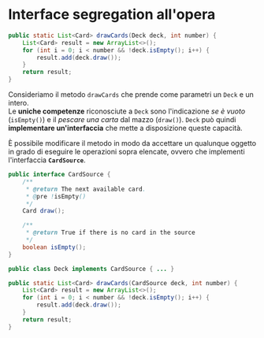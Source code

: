 # Interface segregation all'opera

```java
public static List<Card> drawCards(Deck deck, int number) {
    List<Card> result = new ArrayList<>();
    for (int i = 0; i < number && !deck.isEmpty(); i++) {
        result.add(deck.draw());
    }
    return result;
}
```

Consideriamo il metodo `drawCards` che prende come parametri un `Deck` e un intero. \
Le __uniche competenze__ riconosciute a `Deck` sono l'indicazione _se è vuoto_ (`isEmpty()`) e il _pescare una carta_ dal mazzo (`draw()`).
`Deck` può quindi __implementare un'interfaccia__ che mette a disposizione queste capacità.

È possibile modificare il metodo in modo da accettare un qualunque oggetto in grado di eseguire le operazioni sopra elencate, ovvero che implementi l'interfaccia __`CardSource`__. 

<a id="cardsource" style="display:none;"></a>

```java
public interface CardSource {
    /**
     * @return The next available card.
     * @pre !isEmpty()
     */
    Card draw();

    /**
     * @return True if there is no card in the source
     */
    boolean isEmpty();
}
```

```java
public class Deck implements CardSource { ... }
```

```java
public static List<Card> drawCards(CardSource deck, int number) {
    List<Card> result = new ArrayList<>();
    for (int i = 0; i < number && !deck.isEmpty(); i++) {
        result.add(deck.draw());
    }
    return result;
}
```
